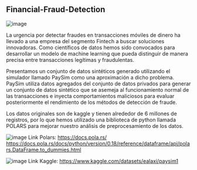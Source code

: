 ## Financial-Fraud-Detection

![image](https://github.com/davidcarrillo10288/Financial-Fraud-Detection/assets/104275645/e2154d67-760c-4b6e-b973-12b155e1ab96)


La urgencia por detectar fraudes en transacciones móviles de dinero ha llevado a una empresa del segmento Fintech a buscar soluciones innovadoras. Como científicos de datos hemos sido convocados para desarrollar un modelo de machine learning que pueda distinguir de manera precisa entre transacciones legítimas y fraudulentas.

Presentamos un conjunto de datos sintéticos generado utilizando el simulador llamado PaySim como una aproximación a dicho problema. PaySim utiliza datos agregados del conjunto de datos privados para generar un conjunto de datos sintético que se asemeja al funcionamiento normal de las transacciones e inyecta comportamientos maliciosos para evaluar posteriormente el rendimiento de los métodos de detección de fraude.

Los datos originales son de kaggle y tienen alrededor de 6 millones de registros, por lo que hemos utilizado una biblioteca de python llamada POLARS para mejorar nuestro análisis de preprocesamiento de los datos.

![image](https://github.com/davidcarrillo10288/Financial-Fraud-Detection/assets/104275645/0e8542d0-0907-4418-ab86-86cbae61cde2)
Link Polars: https://docs.pola.rs/
             https://docs.pola.rs/docs/python/version/0.18/reference/dataframe/api/polars.DataFrame.to_dummies.html


![image](https://github.com/davidcarrillo10288/Financial-Fraud-Detection/assets/104275645/2dc2de2c-8993-46b4-8bc0-f9e8ed403f1d)
Link Kaggle: https://www.kaggle.com/datasets/ealaxi/paysim1

             
